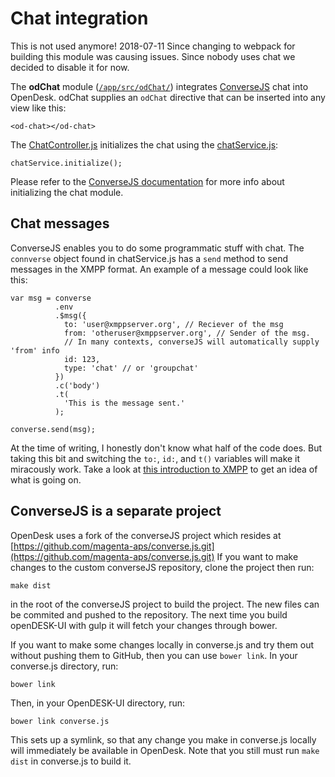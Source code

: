 # Chat integration

This is not used anymore! 2018-07-11
Since changing to webpack for building this module was causing issues.
Since nobody uses chat we decided to disable it for now.

The **odChat** module ([`/app/src/odChat/`](/app/src/odChat/)) integrates [ConverseJS](https://conversejs.org/) chat into OpenDesk.
odChat supplies an `odChat` directive that can be inserted into any view like this:
```
<od-chat></od-chat>
```
The [ChatController.js](/app/src/odChat/ChatController.js) initializes the chat using the [chatService.js](/app/src/odChat/chatService.js):
```
chatService.initialize();
```
Please refer to the [ConverseJS documentation](https://conversejs.org/docs/html/index.html) for more info about initializing the chat module.


## Chat messages

ConverseJS enables you to do some programmatic stuff with chat.
The `connverse` object found in chatService.js has a `send` method to send messages in the XMPP format. An example of a message could look like this:
```
var msg = converse
          .env
          .$msg({
            to: 'user@xmppserver.org', // Reciever of the msg
            from: 'otheruser@xmppserver.org', // Sender of the msg. 
            // In many contexts, converseJS will automatically supply 'from' info
            id: 123,
            type: 'chat' // or 'groupchat'
          })
          .c('body')
          .t(
            'This is the message sent.'
          );

converse.send(msg);
```
At the time of writing, I honestly don't know what half of the code does. But taking this bit and switching the `to:`, `id:`, and `t()` variables will make it miracously work. Take a look at [this introduction to XMPP](http://www.slideshare.net/guest488a24/xmpp-in-real-time?next_slideshow=1) to get an idea of what is going on.


## ConverseJS is a separate project 

OpenDesk uses a fork of the converseJS project which resides at [https://github.com/magenta-aps/converse.js.git](https://github.com/magenta-aps/converse.js.git)
If you want to make changes to the custom converseJS repository, clone the project then run:
```
make dist
```
in the root of the converseJS project to build the project.
The new files can be commited and pushed to the repository.
The next time you build openDESK-UI with gulp it will fetch your changes through bower.

If you want to make some changes locally in converse.js and try them out without pushing
them to GitHub, then you can use `bower link`. In your converse.js directory, run:
```
bower link
```

Then, in your OpenDESK-UI directory, run:
```
bower link converse.js
```

This sets up a symlink, so that any change you make in converse.js locally will immediately be available
in OpenDesk. Note that you still must run `make dist` in converse.js to build it.
